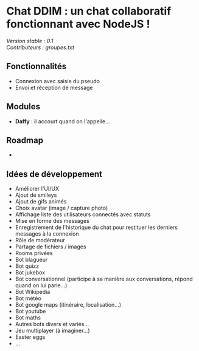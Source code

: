 # Chat DDIM : un chat collaboratif fonctionnant avec NodeJS !
*Version stable : 0.1*  
*Contributeurs : groupes.txt*

## Fonctionnalités ##
* Connexion avec saisie du pseudo
* Envoi et réception de message

## Modules ##
* __Daffy__ : il accourt quand on l'appelle...

## Roadmap ##
* 

## Idées de développement ##
* Améliorer l'UI/UX
* Ajout de smileys
* Ajout de gifs animés
* Choix avatar (image / capture photo)
* Affichage liste des utilisateurs connectés avec statuts
* Mise en forme des messages
* Enregistrement de l'historique du chat pour restituer les derniers messages à la connexion
* Rôle de modérateur
* Partage de fichiers / images
* Rooms privées
* Bot blagueur
* Bot quizz
* Bot jukebox
* Bot conversationnel (participe à sa manière aux conversations, répond quand on lui parle...)
* Bot Wikipedia
* Bot météo
* Bot google maps (itinéraire, localisation...)
* Bot youtube
* Bot maths
* Autres bots divers et variés...
* Jeu multiplayer (à imaginer...)
* Easter eggs
* ...
